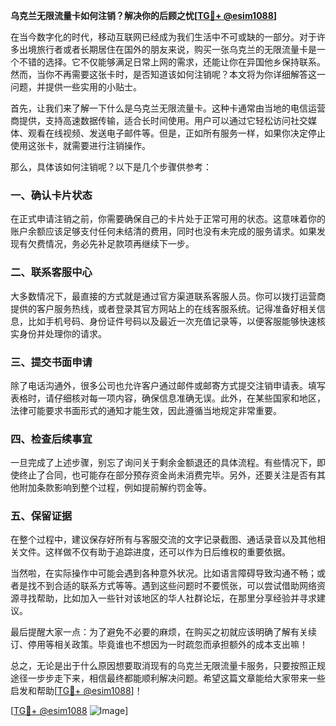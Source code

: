 **乌克兰无限流量卡如何注销？解决你的后顾之忧[[TG💪+ @esim1088](https://t.me/s/esim1088)]**

在当今数字化的时代，移动互联网已经成为我们生活中不可或缺的一部分。对于许多出境旅行者或者长期居住在国外的朋友来说，购买一张乌克兰的无限流量卡是一个不错的选择。它不仅能够满足日常上网的需求，还能让你在异国他乡保持联系。然而，当你不再需要这张卡时，是否知道该如何注销呢？本文将为你详细解答这一问题，并提供一些实用的小贴士。

首先，让我们来了解一下什么是乌克兰无限流量卡。这种卡通常由当地的电信运营商提供，支持高速数据传输，适合长时间使用。用户可以通过它轻松访问社交媒体、观看在线视频、发送电子邮件等。但是，正如所有服务一样，如果你决定停止使用这张卡，就需要进行注销操作。

那么，具体该如何注销呢？以下是几个步骤供参考：

### 一、确认卡片状态
在正式申请注销之前，你需要确保自己的卡片处于正常可用的状态。这意味着你的账户余额应该足够支付任何未结清的费用，同时也没有未完成的服务请求。如果发现有欠费情况，务必先补足款项再继续下一步。

### 二、联系客服中心
大多数情况下，最直接的方式就是通过官方渠道联系客服人员。你可以拨打运营商提供的客户服务热线，或者登录其官方网站上的在线客服系统。记得准备好相关信息，比如手机号码、身份证件号码以及最近一次充值记录等，以便客服能够快速核实身份并处理你的请求。

### 三、提交书面申请
除了电话沟通外，很多公司也允许客户通过邮件或邮寄方式提交注销申请表。填写表格时，请仔细核对每一项内容，确保信息准确无误。此外，在某些国家和地区，法律可能要求书面形式的通知才能生效，因此遵循当地规定非常重要。

### 四、检查后续事宜
一旦完成了上述步骤，别忘了询问关于剩余金额退还的具体流程。有些情况下，即使终止了合同，也可能存在部分预存资金尚未消费完毕。另外，还要关注是否有其他附加条款影响到整个过程，例如提前解约罚金等。

### 五、保留证据
在整个过程中，建议保存好所有与客服交流的文字记录截图、通话录音以及其他相关文件。这样做不仅有助于追踪进度，还可以作为日后维权的重要依据。

当然啦，在实际操作中可能会遇到各种意外状况。比如语言障碍导致沟通不畅；或者是找不到合适的联系方式等等。遇到这些问题时不要慌张，可以尝试借助网络资源寻找帮助，比如加入一些针对该地区的华人社群论坛，在那里分享经验并寻求建议。

最后提醒大家一点：为了避免不必要的麻烦，在购买之初就应该明确了解有关续订、停用等相关政策。毕竟谁也不想因为一时疏忽而承担额外的成本支出嘛！

总之，无论是出于什么原因想要取消现有的乌克兰无限流量卡服务，只要按照正规途径一步步走下来，相信最终都能顺利解决问题。希望这篇文章能给大家带来一些启发和帮助[[TG💪+ @esim1088](https://t.me/s/esim1088)]！

[[TG💪+ @esim1088](https://t.me/s/esim1088) ![Image](https://i.postimg.cc/4NQfJmqS/Snipaste-2025-05-13-00-14-12.png)]